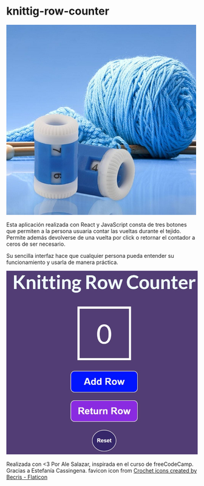 # knittig-row-counter
![tejido y contador de vueltas](./src/images/knitting%20row.jpg)

Esta aplicación realizada con React y JavaScript consta de tres botones que permiten a la persona usuaria contar las vueltas durante el tejido. 
Permite además devolverse de una vuelta por click o retornar el contador a ceros de ser necesario.

Su sencilla interfaz hace que cualquier persona pueda entender su funcionamiento y usarla de manera práctica.

![App](./src/images/aplication.jpg)

Realizada con <3 Por Ale Salazar, inspirada en el curso de freeCodeCamp. Gracias a Estefanía Cassingena.
favicon icon from <a href="https://www.flaticon.com/free-icons/crochet" title="crochet icons">Crochet icons created by Becris - Flaticon</a>